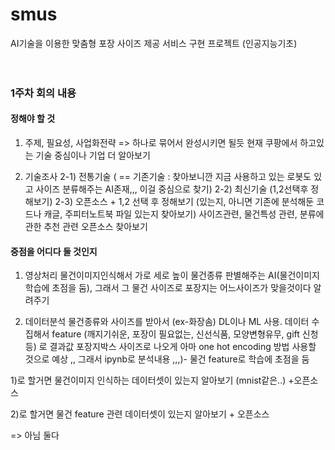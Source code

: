 # smus
AI기술을 이용한 맞춤형 포장 사이즈 제공 서비스 구현 프로젝트 (인공지능기초)
<br>
<br>
<br>
### 1주차 회의 내용 
#### 정해야 할 것
1) 주제, 필요성, 사업화전략 => 하나로 묶어서 완성시키면 될듯
 현재 쿠팡에서 하고있는 기술 중심이나 기업 더 알아보기

2) 기술조사
   2-1) 전통기술 ( == 기존기술 : 찾아보니깐 지금 사용하고 있는 로봇도 있고 사이즈 분류해주는 AI존재,,, 이걸 중심으로 찾기)
   2-2) 최신기술 (1,2선택후 정해보기)
   2-3) 오픈소스 + 1,2 선택 후 정해보기
         (있는지, 아니면 기존에 분석해둔 코드나 캐글, 주피터노트북 파일 있는지 찾아보기)
         사이즈관련, 물건특성 관련, 분류에 관한 추천 관련 오픈소스 찾아보기
      




#### 중점을 어디다 둘 것인지
1) 영상처리 
물건이미지인식해서 가로 세로 높이 물건종류 판별해주는 AI(물건이미지 학습에 초점을 둠), 그래서 그 물건 사이즈로 포장지는 어느사이즈가 맞을것이다 알려주기

2) 데이터분석
물건종류와 사이즈를 받아서 (ex-화장솜)  DL이나 ML 사용. 데이터 수집해서 feature (깨지기쉬운, 포장이 필요없는, 신선식품, 모양변형유무, gift 신청등) 로 결과값 포장지박스 사이즈로 나오게 아마 one hot encoding 방법 사용할 것으로 예상 ,, 그래서 ipynb로 분석내용 ,,,)- 물건 feature로 학습에 초점을 둠

1)로 할거면
물건이미지 인식하는 데이터셋이 있는지 알아보기 (mnist같은..) +오픈소스

2)로 할거면
물건 feature 관련 데이터셋이 있는지 알아보기 + 오픈소스


=> 아님 둘다

